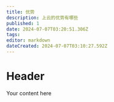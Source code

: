 ```yaml
---
title: 优势
description: 上云的优势有哪些
published: 1
date: 2024-07-07T03:20:51.306Z
tags: 
editor: markdown
dateCreated: 2024-07-07T03:10:27.592Z
---
```


# Header
Your content here
